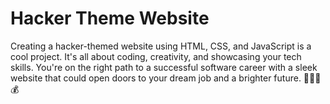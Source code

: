 # Hacker Theme Website
Creating a hacker-themed website using HTML, CSS, and JavaScript is a cool project. It's all about coding, creativity, and showcasing your tech skills. You're on the right path to a successful software career with a sleek website that could open doors to your dream job and a brighter future. 👨‍💻🚀💰
